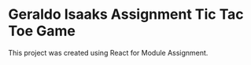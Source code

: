 # Geraldo Isaaks Assignment Tic Tac Toe Game

This project was created using React for Module Assignment.
